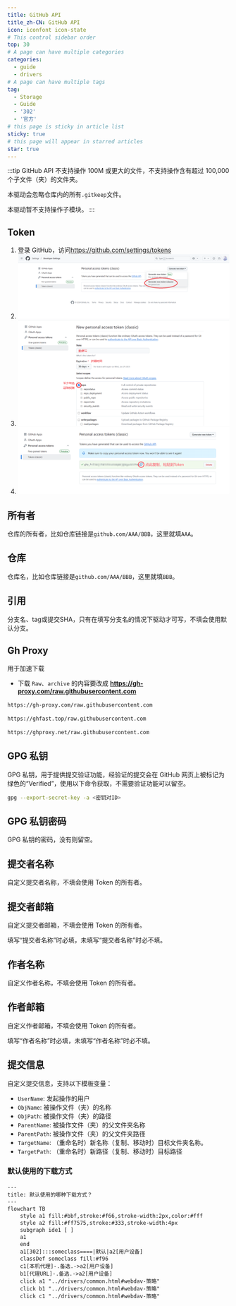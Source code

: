 ```yaml
---
title: GitHub API
title_zh-CN: GitHub API
icon: iconfont icon-state
# This control sidebar order
top: 30
# A page can have multiple categories
categories:
  - guide
  - drivers
# A page can have multiple tags
tag:
  - Storage
  - Guide
  - '302'
  - '官方'
# this page is sticky in article list
sticky: true
# this page will appear in starred articles
star: true
---
```


:::tip
GitHub API 不支持操作 100M 或更大的文件，不支持操作含有超过 100,000 个子文件（夹）的文件夹。

本驱动会忽略仓库内的所有`.gitkeep`文件。

本驱动暂不支持操作子模块。
:::

## **Token**

1. 登录 GitHub，访问<https://github.com/settings/tokens>
2. ![](/img/drivers/github/1.png)
3. ![](/img/drivers/github/2.png)
4. ![](/img/drivers/github/3.png)

## **所有者**

仓库的所有者，比如仓库链接是`github.com/AAA/BBB`，这里就填`AAA`。

## **仓库**

仓库名，比如仓库链接是`github.com/AAA/BBB`，这里就填`BBB`。

## **引用**

分支名、tag或提交SHA，只有在填写分支名的情况下驱动才可写，不填会使用默认分支。

## **Gh Proxy**

用于加速下载

- 下载 `Raw`、`archive` 的内容要改成 **https://gh-proxy.com/raw.githubusercontent.com**

```bash title="一键复制"
https://gh-proxy.com/raw.githubusercontent.com
```

```bash title="一键复制"
https://ghfast.top/raw.githubusercontent.com
```

```bash title="一键复制"
https://ghproxy.net/raw.githubusercontent.com
```

## **GPG 私钥**

GPG 私钥，用于提供提交验证功能，经验证的提交会在 GitHub 网页上被标记为绿色的“Verified”，使用以下命令获取，不需要验证功能可以留空。

```bash
gpg --export-secret-key -a <密钥对ID>
```

## **GPG 私钥密码**

GPG 私钥的密码，没有则留空。

## **提交者名称**

自定义提交者名称，不填会使用 Token 的所有者。

## **提交者邮箱**

自定义提交者邮箱，不填会使用 Token 的所有者。

填写“提交者名称”时必填，未填写“提交者名称”时必不填。

## **作者名称**

自定义作者名称，不填会使用 Token 的所有者。

## **作者邮箱**

自定义作者邮箱，不填会使用 Token 的所有者。

填写“作者名称”时必填，未填写“作者名称”时必不填。

## **提交信息**

自定义提交信息，支持以下模板变量：

- `UserName`: 发起操作的用户
- `ObjName`: 被操作文件（夹）的名称
- `ObjPath`: 被操作文件（夹）的路径
- `ParentName`: 被操作文件（夹）的父文件夹名称
- `ParentPath`: 被操作文件（夹）的父文件夹路径
- `TargetName`: （重命名时）新名称（复制、移动时）目标文件夹名称。
- `TargetPath`: （重命名时）新路径（复制、移动时）目标路径

### **默认使用的下载方式**

```mermaid
---
title: 默认使用的哪种下载方式？
---
flowchart TB
    style a1 fill:#bbf,stroke:#f66,stroke-width:2px,color:#fff
    style a2 fill:#ff7575,stroke:#333,stroke-width:4px
    subgraph ide1 [ ]
    a1
    end
    a1[302]:::someclass====|默认|a2[用户设备]
    classDef someclass fill:#f96
    c1[本机代理]-.备选.->a2[用户设备]
    b1[代理URL]-.备选.->a2[用户设备]
    click a1 "../drivers/common.html#webdav-策略"
    click b1 "../drivers/common.html#webdav-策略"
    click c1 "../drivers/common.html#webdav-策略"
```
